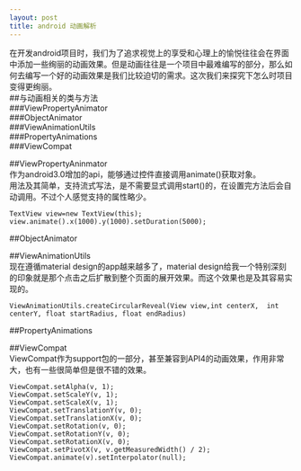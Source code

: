```yaml
---
layout: post
title: android 动画解析
---
```


在开发android项目时，我们为了追求视觉上的享受和心理上的愉悦往往会在界面中添加一些绚丽的动画效果。但是动画往往是一个项目中最难编写的部分，那么如何去编写一个好的动画效果是我们比较迫切的需求。这次我们来探究下怎么时项目变得更绚丽。  
##与动画相关的类与方法  
###ViewPropertyAnimator  
###ObjectAnimator  
###ViewAnimationUtils  
###PropertyAnimations  
###ViewCompat  


##ViewPropertyAninmator  
作为android3.0增加的api，能够通过控件直接调用animate()获取对象。  
用法及其简单，支持流式写法，是不需要显式调用start()的，在设置完方法后会自动调用。不过个人感觉支持的属性略少。  
  
    TextView view=new TextView(this);
    view.animate().x(1000).y(1000).setDuration(5000);

##ObjectAnimator  

##ViewAnimationUtils  
现在遵循material design的app越来越多了，material design给我一个特别深刻的印象就是那个点击之后扩散到整个页面的展开效果。而这个效果也是及其容易实现的。  

    ViewAnimationUtils.createCircularReveal(View view,int centerX,  int centerY, float startRadius, float endRadius)


##PropertyAnimations  

##ViewCompat  
ViewCompat作为support包的一部分，甚至兼容到API4的动画效果，作用非常大，也有一些很简单但是很不错的效果。  

    ViewCompat.setAlpha(v, 1);
    ViewCompat.setScaleY(v, 1);
    ViewCompat.setScaleX(v, 1);
    ViewCompat.setTranslationY(v, 0);
    ViewCompat.setTranslationX(v, 0);
    ViewCompat.setRotation(v, 0);
    ViewCompat.setRotationY(v, 0);
    ViewCompat.setRotationX(v, 0);
    ViewCompat.setPivotX(v, v.getMeasuredWidth() / 2);
    ViewCompat.animate(v).setInterpolator(null);

